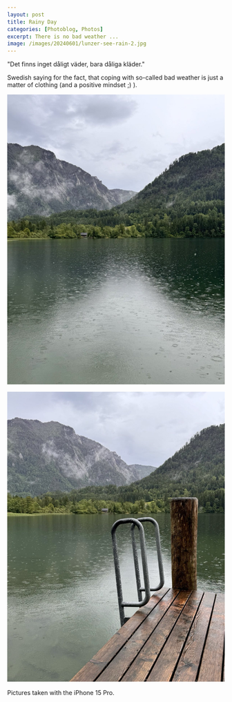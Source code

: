```yaml
---
layout: post
title: Rainy Day
categories: [Photoblog, Photos]
excerpt: There is no bad weather ...
image: /images/20240601/lunzer-see-rain-2.jpg
---
```


"Det finns inget dåligt väder, bara dåliga kläder."

Swedish saying for the fact, that coping with so-called bad weather is just a matter of clothing (and a positive mindset ;) ).


![Lunzer See](../images/20240601/lunzer-see-rain-1.jpg)

![Lunzer See](../images/20240601/lunzer-see-rain-2.jpg)


Pictures taken with the iPhone 15 Pro.
